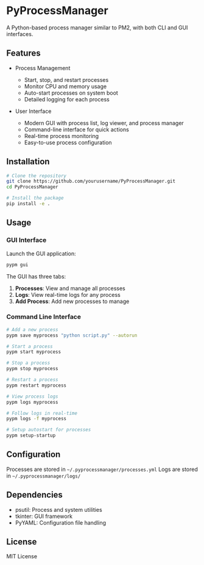 # PyProcessManager

A Python-based process manager similar to PM2, with both CLI and GUI interfaces.

## Features

- Process Management
  - Start, stop, and restart processes
  - Monitor CPU and memory usage
  - Auto-start processes on system boot
  - Detailed logging for each process

- User Interface
  - Modern GUI with process list, log viewer, and process manager
  - Command-line interface for quick actions
  - Real-time process monitoring
  - Easy-to-use process configuration

## Installation

```bash
# Clone the repository
git clone https://github.com/yourusername/PyProcessManager.git
cd PyProcessManager

# Install the package
pip install -e .
```

## Usage

### GUI Interface

Launch the GUI application:
```bash
pypm gui
```

The GUI has three tabs:
1. **Processes**: View and manage all processes
2. **Logs**: View real-time logs for any process
3. **Add Process**: Add new processes to manage

### Command Line Interface

```bash
# Add a new process
pypm save myprocess "python script.py" --autorun

# Start a process
pypm start myprocess

# Stop a process
pypm stop myprocess

# Restart a process
pypm restart myprocess

# View process logs
pypm logs myprocess

# Follow logs in real-time
pypm logs -f myprocess

# Setup autostart for processes
pypm setup-startup
```

## Configuration

Processes are stored in `~/.pyprocessmanager/processes.yml`
Logs are stored in `~/.pyprocessmanager/logs/`

## Dependencies

- psutil: Process and system utilities
- tkinter: GUI framework
- PyYAML: Configuration file handling

## License

MIT License
